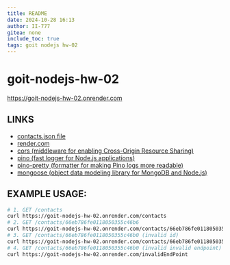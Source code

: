 ```yaml
---
title: README
date: 2024-10-28 16:13
author: II-777
gitea: none
include_toc: true
tags: goit nodejs hw-02
---
```


# goit-nodejs-hw-02

https://goit-nodejs-hw-02.onrender.com

## LINKS
- [contacts.json file](https://drive.google.com/file/d/13baA584rRyDY8L_Axqi2Ii_qD9lUG-Hw/view?usp=sharing)
- [render.com](https://render.com/)
- [cors (middleware for enabling Cross-Origin Resource Sharing)](https://www.npmjs.com/package/cors)
- [pino (fast logger for Node.js applications)](https://github.com/pinojs/pino-http)
- [pino-pretty (formatter for making Pino logs more readable)](https://www.npmjs.com/package/pino-pretty)
- [mongoose (object data modeling library for MongoDB and Node.js)](https://mongoosejs.com/)

## EXAMPLE USAGE:
```bash
# 1. GET /contacts
curl https://goit-nodejs-hw-02.onrender.com/contacts
# 2. GET /contacts/66eb786fe0118050355c46b6
curl https://goit-nodejs-hw-02.onrender.com/contacts/66eb786fe0118050355c46b6
# 3. GET /contacts/66eb786fe0118050355c46b0 (invalid id)
curl https://goit-nodejs-hw-02.onrender.com/contacts/66eb786fe0118050355c46b0
# 4. GET /contacts/66eb786fe0118050355c46b0 (invalid invalid endpoint)
curl https://goit-nodejs-hw-02.onrender.com/invalidEndPoint 
```
